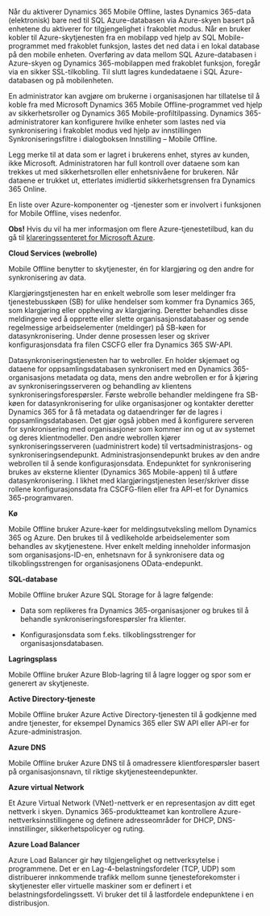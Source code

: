 Når du aktiverer Dynamics 365 Mobile Offline, lastes Dynamics 365-data (elektronisk) bare ned til SQL Azure-databasen via Azure-skyen basert på enhetene du aktiverer for tilgjengelighet i frakoblet modus. Når en bruker kobler til Azure-skytjenesten fra en mobilapp ved hjelp av SQL Mobile-programmet med frakoblet funksjon, lastes det ned data i en lokal database på den mobile enheten. Overføring av data mellom SQL Azure-databasen i Azure-skyen og Dynamics 365-mobilappen med frakoblet funksjon, foregår via en sikker SSL-tilkobling. Til slutt lagres kundedataene i SQL Azure-databasen og på mobilenheten.  
  
 En administrator kan avgjøre om brukerne i organisasjonen har tillatelse til å koble fra med Microsoft Dynamics 365 Mobile Offline-programmet ved hjelp av sikkerhetsroller og Dynamics 365 Mobile-profiltilpassing. Dynamics 365-administratorer kan konfigurere hvilke enheter som lastes ned via synkronisering i frakoblet modus ved hjelp av innstillingen Synkroniseringsfiltre i dialogboksen Innstilling – Mobile Offline.  
  
 Legg merke til at data som er lagret i brukerens enhet, styres av kunden, ikke Microsoft. Administratoren har full kontroll over dataene som kan trekkes ut med sikkerhetsrollen eller enhetsnivåene for brukeren. Når dataene er trukket ut, etterlates imidlertid sikkerhetsgrensen fra Dynamics 365 Online.  
  
 En liste over Azure-komponenter og -tjenester som er involvert i funksjonen for Mobile Offline, vises nedenfor.  
  
 **Obs!** Hvis du vil ha mer informasjon om flere Azure-tjenestetilbud, kan du gå til [klareringssenteret for Microsoft Azure](https://azure.microsoft.com/en-us/support/trust-center/).  
  
 **Cloud Services (webrolle)**  
  
 Mobile Offline benytter to skytjenester, én for klargjøring og den andre for synkronisering av data.  
  
 Klargjøringstjenesten har en enkelt webrolle som leser meldinger fra tjenestebusskøen (SB) for ulike hendelser som kommer fra Dynamics 365, som klargjøring eller oppheving av klargjøring. Deretter behandles disse meldingene ved å opprette eller slette organisasjonsdatabaser og sende regelmessige arbeidselementer (meldinger) på SB-køen for datasynkronisering. Under denne prosessen leser og skriver konfigurasjonsdata fra filen CSCFG eller fra Dynamics 365 SW-API.  
  
 Datasynkroniseringstjenesten har to webroller. En holder skjemaet og dataene for oppsamlingsdatabasen synkronisert med en Dynamics 365-organisasjons metadata og data, mens den andre webrollen er for å kjøring av synkroniseringsserveren og behandling av klientens synkroniseringsforespørsler. Første webrolle behandler meldingene fra SB-køen for datasynkronisering for ulike organisasjoner og kontakter deretter Dynamics 365 for å få metadata og dataendringer før de lagres i oppsamlingsdatabasen. Det gjør også jobben med å konfigurere serveren for synkronisering med organisasjoner som kommer inn og ut av systemet og deres klientmodeller. Den andre webrollen kjører synkroniseringsserveren (uadministrert kode) til vertsadministrasjons- og synkroniseringsendepunkt. Administrasjonsendepunkt brukes av den andre webrollen til å sende konfigurasjonsdata. Endepunktet for synkronisering brukes av eksterne klienter (Dynamics 365 Mobile-appen) til å utføre datasynkronisering. I likhet med klargjøringstjenesten leser/skriver disse rollene konfigurasjonsdata fra CSCFG-filen eller fra API-et for Dynamics 365-programvaren.  
  
 **Kø**  
  
 Mobile Offline bruker Azure-køer for meldingsutveksling mellom Dynamics 365 og Azure. Den brukes til å vedlikeholde arbeidselementer som behandles av skytjenestene. Hver enkelt melding inneholder informasjon som organisasjons-ID-en, enhetsnavn for å synkronisere data og tilkoblingsstrengen for organisasjonens OData-endepunkt.  
  
 **SQL-database**  
  
 Mobile Offline bruker Azure SQL Storage for å lagre følgende:  
  
-   Data som replikeres fra Dynamics 365-organisasjoner og brukes til å behandle synkroniseringsforespørsler fra klienter.  
  
-   Konfigurasjonsdata som f.eks. tilkoblingsstrenger for organisasjonsdatabasen.  
  
 **Lagringsplass**  
  
 Mobile Offline bruker Azure Blob-lagring til å lagre logger og spor som er generert av skytjeneste.  
  
 **Active Directory-tjeneste**  
  
 Mobile Offline bruker Azure Active Directory-tjenesten til å godkjenne med andre tjenester, for eksempel Dynamics 365 eller SW API eller API-er for Azure-administrasjon.  
  
 **Azure DNS**  
  
 Mobile Offline bruker Azure DNS til å omadressere klientforespørsler basert på organisasjonsnavn, til riktige skytjenesteendepunkter.  
  
 **Azure virtual Network**  
  
 Et Azure Virtual Network (VNet)-nettverk er en representasjon av ditt eget nettverk i skyen. Dynamics 365-produktteamet kan kontrollere Azure-nettverksinnstillingene og definere adresseområder for DHCP, DNS-innstillinger, sikkerhetspolicyer og ruting.  
  
 **Azure Load Balancer**  
  
 Azure Load Balancer gir høy tilgjengelighet og nettverksytelse i programmene. Det er en Lag-4-belastningsfordeler (TCP, UDP) som distribuerer innkommende trafikk mellom sunne tjenesteforekomster i skytjenester eller virtuelle maskiner som er definert i et belastningsfordelingssett. Vi bruker det til å lastfordele endepunktene i en distribusjon.